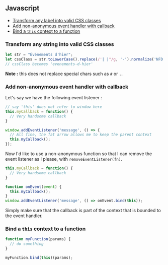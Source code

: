 ## Javascript

* [Transform any label into valid CSS classes](#transform-any-label-into-valid-css-classes)
* [Add non-anonymous event handler with callback](#add-non-anonymous-event-handler-with-callback)
* [Bind a `this` context to a function](#bind-a-this-context-to-a-function)

### Transform any string into valid CSS classes

```javascript
let str = "Événements d'hier";
let cssClass = str.toLowerCase().replace(/'| |"/g, '-').normalize('NFD').replace(/[\u0300-\u036f]/g, ''); 
// cssClass becomes 'evenements-d-hier'
```

**Note :** this does not replace special chars such as `#` or `.`.

### Add non-anonymous event handler with callback
Let's say we have the following event listener :

```javascript
// say 'this' does not refer to window here
this.myCallback = function() {
  // Very handsome callback
}

window.addEventListener('message', () => {
  // All fine, the fat arrow allows me to keep the parent context
  this.myCallback();
});
```

Now I'd like to use a non-anonymous function so that I can remove the event listener as I please, with `removeEventListener(fn)`.

```javascript
this.myCallback = function() {
  // Very handsome callback
}

function onEvent(event) {
  this.myCallback();
}
window.addEventListener('message', () => onEvent.bind(this));
```

Simply make sure that the callback is part of the context that is bounded to the event handler.

### Bind a `this` context to a function

```javascript
function myFunction(params) {
  // do something
}

myFunction.bind(this)(params);
```
